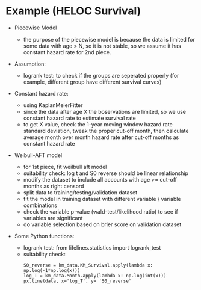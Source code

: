 # Example (HELOC Survival)

* Piecewise Model 
  * the purpose of the piecewise model is because the data is limited for some data with age > N, so it is not stable, so we assume it has constant hazard rate for 2nd piece.

* Assumption:
  * logrank test: to check if the groups are seperated properly (for example, different group have different survival curves)

* Constant hazard rate:
  * using KaplanMeierFitter
  * since the data after age X the boservations are limited, so we use constant hazard rate to estimate survival rate
  * to get X value, check the 1-year moving window hazard rate standard deviation, tweak the proper cut-off month, then calculate average month over month hazard rate after cut-off months as constant hazard rate

* Weibull-AFT model
  * for 1st piece, fit weilbull aft model
  * suitability check: log t and S0 reverse should be linear relationship
  * modify the dataset to include all accounts with age >= cut-off months as right censord 
  * split data to training/testing/validation dataset
  * fit the model in training dataset with different variable / variable combinations
  * check the variable p-value (wald-test/likelihood ratio) to see if variables are significant
  * do variable selection based on brier score on validation dataset

* Some Python functions:
  * logrank test: from lifelines.statistics import logrank_test  
  * suitability check: 
    ```
    S0_reverse = km_data.KM_Survival.apply(lambda x: np.log(-1*np.log(x)))
    log_T = km_data.Month.apply(lambda x: np.log(int(x)))
    px.line(data, x='log_T', y= 'S0_reverse'
    ```
